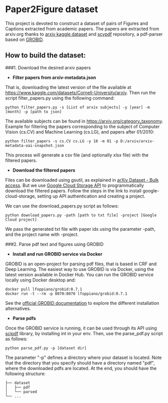 # Paper2Figure dataset
This project is devoted to construct a dataset of pairs of Figures and Captions extracted from academic papers.
The papers are extracted from arxiv.org thanks to [arxiv kaggle dataset](https://www.kaggle.com/datasets/Cornell-University/arxiv) and [scypdf](https://github.com/titipata/scipdf_parser) repository, a pdf-parser based on [GROBID](https://github.com/kermitt2/grobid).
## How to build the dataset:
###1. Download the desired arxiv papers
* **Filter papers from arxiv-metadata.json**

That is, downloading the latest version of the file available at https://www.kaggle.com/datasets/Cornell-University/arxiv.
Then run the script filter_papers.py using the following command:

    python filter_papers.py -s [List of arxiv subjects] -y [year] -m [month] -p [path to json]

The available subjects can be found in https://arxiv.org/category_taxonomy. Example for filtering the papers corresponding to
the subject of Computer Vision (cs.CV) and Machine Learning (cs.LG), and papers after 01/2010:

    python filter_papers -s cs.CV cs.LG -y 10 -m 01 -p D:/arxiv/arxiv-metadata-oai-snapshot.json

This process will generate a csv file (and optionally xlsx file) with the filtered papers.

* **Download the filtered papers**

Files can be downloaded using gsutil, as explained in [arXiv Dataset - Bulk access](https://www.kaggle.com/datasets/Cornell-University/arxiv#:~:text=download%20the%20PDF-,Bulk%20access,-The%20full%20set). 
But we use [Google Cloud Storage API](https://cloud.google.com/storage/docs/reference/libraries#client-libraries-install-python) to programmatically download the filtered papers. 
Follow the steps in the link to install google-cloud-storage, setting up API authentication and creating a project.

We can use the download_papers.py script as follows:
        
    python download_papers.py -path [path to txt file] -project [Google Cloud project]

We pass the generated txt file with paper ids using the parameter -path, and the project name with -project.

###2. Parse pdf text and figures using GROBID

* **Install and run GROBID service via Docker**

GROBID is an open-project for parsing pdf files, that is based in CRF and Deep Learning. The easiest way to use GROBID is via Docker, using the latest version available in Docker Hub. 
You can run the GROBID service locally using Docker desktop and:

    docker pull lfoppiano/grobid:0.7.1
    docker run -t --rm -p 8070:8070 lfoppiano/grobid:0.7.1

See the [official GROBID documentation](https://grobid.readthedocs.io/en/latest/Grobid-docker/) to explore the different installation alternatives.

* **Parse pdfs**

Once the GROBID service is running, it can be used through its API using [scipdf](https://github.com/titipata/scipdf_parser) library, by installing int in your env.
Then, use the parse_pdf.py script as follows:
        
    python parse_pdf.py -p [dataset dir]

The parameter "-p" defines a directory where your dataset is located. Note that the directory that you specify should have a directory named "pdf", where the downloaded pdfs are located.
At the end, you should have the following structure:

    ├── dataset
    │   ├── pdf
    │   └── parsed
    └── ...